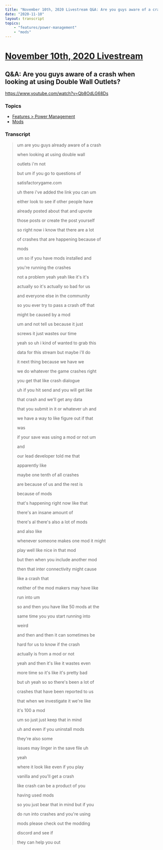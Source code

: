 ```yaml
---
title: "November 10th, 2020 Livestream Q&A: Are you guys aware of a crash when looking at using Double Wall Outlets?"
date: "2020-11-10"
layout: transcript
topics:
    - "features/power-management"
    - "mods"
---
```

# [November 10th, 2020 Livestream](../2020-11-10.md)
## Q&A: Are you guys aware of a crash when looking at using Double Wall Outlets?
https://www.youtube.com/watch?v=Qb8OdLG68Ds

### Topics
* [Features > Power Management](../topics/features/power-management.md)
* [Mods](../topics/mods.md)

### Transcript

> um are you guys already aware of a crash
>
> when looking at using double wall
>
> outlets i'm not
>
> but um if you go to questions of
>
> satisfactorygame.com
>
> uh there i've added the link you can um
>
> either look to see if other people have
>
> already posted about that and upvote
>
> those posts or create the post yourself
>
> so right now i know that there are a lot
>
> of crashes that are happening because of
>
> mods
>
> um so if you have mods installed and
>
> you're running the crashes
>
> not a problem yeah yeah like it's it's
>
> actually so it's actually so bad for us
>
> and everyone else in the community
>
> so you ever try to pass a crash off that
>
> might be caused by a mod
>
> um and not tell us because it just
>
> screws it just wastes our time
>
> yeah so uh i kind of wanted to grab this
>
> data for this stream but maybe i'll do
>
> it next thing because we have we
>
> we do whatever the game crashes right
>
> you get that like crash dialogue
>
> uh if you hit send and you will get like
>
> that crash and we'll get any data
>
> that you submit in it or whatever uh and
>
> we have a way to like figure out if that
>
> was
>
> if your save was using a mod or not um
>
> and
>
> our lead developer told me that
>
> apparently like
>
> maybe one tenth of all crashes
>
> are because of us and the rest is
>
> because of mods
>
> that's happening right now like that
>
> there's an insane amount of
>
> there's al there's also a lot of mods
>
> and also like
>
> whenever someone makes one mod it might
>
> play well like nice in that mod
>
> but then when you include another mod
>
> then that inter connectivity might cause
>
> like a crash that
>
> neither of the mod makers may have like
>
> run into um
>
> so and then you have like 50 mods at the
>
> same time you you start running into
>
> weird
>
> and then and then it can sometimes be
>
> hard for us to know if the crash
>
> actually is from a mod or not
>
> yeah and then it's like it wastes even
>
> more time so it's like it's pretty bad
>
> but uh yeah so so there's been a lot of
>
> crashes that have been reported to us
>
> that when we investigate it we're like
>
> it's 100 a mod
>
> um so just just keep that in mind
>
> uh and even if you uninstall mods
>
> they're also some
>
> issues may linger in the save file uh
>
> yeah
>
> where it look like even if you play
>
> vanilla and you'll get a crash
>
> like crash can be a product of you
>
> having used mods
>
> so you just bear that in mind but if you
>
> do run into crashes and you're using
>
> mods please check out the modding
>
> discord and see if
>
> they can help you out
